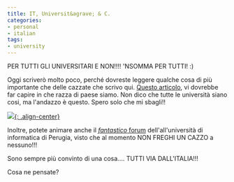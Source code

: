 ```yaml
---
title: IT, Universit&agrave; & C.
categories:
- personal
- italian
tags:
- university
---
```

PER TUTTI GLI UNIVERSITARI E NON!!!! 'NSOMMA PER TUTTI! :)

Oggi scriverò molto poco, perché dovreste leggere qualche cosa di più
importante che delle cazzate che scrivo qui. [Questo articolo](http://punto-informatico.it/p.aspx?id=1907262),
vi dovrebbe far capire in che razza di paese siamo. Non dico che tutte
le università siano cosi, ma l'andazzo è questo. Spero solo che mi sbagli!!

[![]({{site.url}}/images/priori.jpg){: .align-center}]({{site.url}}/images/priori.jpg)

Inoltre, potete animare anche il [*fantastico* forum](http://www.informatica.unipg.it/phpbb/viewtopic.php?t=1054)
dell'all'università di informatica di Perugia, visto che al momento NON FREGHI UN
CAZZO a nessuno!!!  
  
Sono sempre più convinto di una cosa.... TUTTI VIA DALL'ITALIA!!!  
  
Cosa ne pensate?
